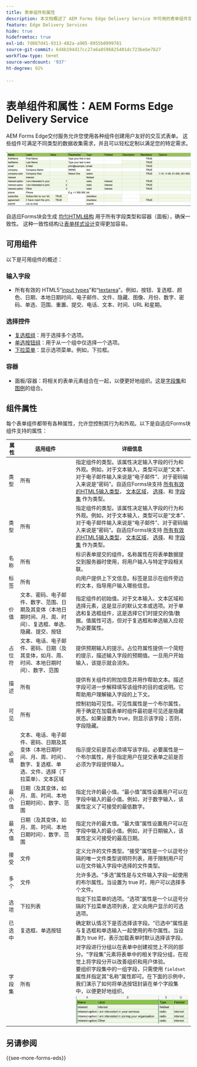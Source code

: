 ```yaml
---
title: 表单组件和属性
description: 本文档概述了 AEM Forms Edge Delivery Service 中可用的表单组件及其属性。
feature: Edge Delivery Services
hide: true
hidefromtoc: true
exl-id: 7d087d41-9313-482a-a905-8955b0999781
source-git-commit: 6d4b194d17cc27a6a8596825401dc723bebe7b27
workflow-type: tm+mt
source-wordcount: '937'
ht-degree: 92%

---
```


# 表单组件和属性：AEM Forms Edge Delivery Service

AEM Forms Edge交付服务允许您使用各种组件创建用户友好的交互式表单。 这些组件可满足不同类型的数据收集需求，并且可以轻松定制以满足您的特定需求。


![包含某些组件和属性的示例电子表格](/help/edge/assets/sample-form-in-spreadsheet.png)

自适应Forms块会生成 [均匀HTML结构](/help/edge/docs/forms/style-theme-forms.md) 用于所有字段类型和容器（面板），确保一致性。 这种一致性结构让[表单样式设计](/help/edge/docs/forms/style-theme-forms.md)变得更加容易。

## 可用组件

以下是可用组件的概述：

### 输入字段

* 所有有效的 HTML5“[input types](https://developer.mozilla.org/en-US/docs/Web/HTML/Element/input#input_types)”和“[textarea](https://developer.mozilla.org/en-US/docs/Web/HTML/Element/textarea)”。例如，按钮、复选框、颜色、日期、本地日期时间、电子邮件、文件、隐藏、图像、月份、数字、密码、单选、范围、重置、提交、电话、文本、时间、URL 和星期。

### 选择控件

* [复选框组](https://developer.mozilla.org/en-US/docs/Web/HTML/Element/input/checkbox)：用于选择多个选项。
* [单选按钮组](https://developer.mozilla.org/en-US/docs/Web/HTML/Element/input/radio)：用于从一个组中仅选择一个选项。
* [下拉菜单](https://developer.mozilla.org/en-US/docs/Web/HTML/Element/select)：显示选项菜单。例如，下拉框。

### 容器

* 面板/容器：将相关的表单元素组合在一起，以便更好地组织。这是[字段集](https://developer.mozilla.org/en-US/docs/Web/HTML/Element/fieldset)和[图例](https://developer.mozilla.org/en-US/docs/Web/HTML/Element/legend)的组合。


## 组件属性

每个表单组件都带有各种属性，允许您控制其行为和外观。以下是自适应Forms块组件支持的属性：


| 属性 | 适用组件 | 详细信息 |
|--------------|------------------------------|----------------------------------------------------------------------|
| 类型 | 所有 | 指定组件的类型。该属性决定输入字段的行为和外观。例如，对于文本输入，类型可以是“文本”、对于电子邮件输入来说是“电子邮件”、对于密码输入来说是“密码”。自适应Forms块支持  <a href="https://developer.mozilla.org/en-US/docs/Web/HTML/Element/input#input_types">所有有效的HTML5输入类型</a>， <a href="https://developer.mozilla.org/en-US/docs/Web/HTML/Element/textarea">文本区域</a>， <a href="https://developer.mozilla.org/en-US/docs/Web/HTML/Element/select">选择</a>、和 <a href="https://developer.mozilla.org/en-US/docs/Web/HTML/Element/fieldset">字段集</a> 作为类型。 |
| 类型 | 所有 | 指定组件的类型。该属性决定输入字段的行为和外观。例如，对于文本输入，类型可以是“文本”、对于电子邮件输入来说是“电子邮件”、对于密码输入来说是“密码”。自适应Forms块支持  <a href="https://developer.mozilla.org/en-US/docs/Web/HTML/Element/input#input_types">所有有效的HTML5输入类型</a>， <a href="https://developer.mozilla.org/en-US/docs/Web/HTML/Element/textarea">文本区域</a>， <a href="https://developer.mozilla.org/en-US/docs/Web/HTML/Element/select">选择</a>、和 <a href="https://developer.mozilla.org/en-US/docs/Web/HTML/Element/fieldset">字段集</a> 作为类型。 |
| 名称 | 所有 | 标识表单提交的组件。名称属性在将表单数据提交到服务器时使用，将用户输入与特定字段相关联。 |
| 标签 | 所有 | 向用户提供上下文信息。标签是显示在组件旁边的文本，指导用户输入哪些信息。 |
| 价值 | 文本、密码、电子邮件、数字、范围、日期及其变体（本地日期时间、月、周、时间）、复选框、单选、隐藏、提交、按钮 | 指定组件的初始值。对于文本输入、文本区域和选择元素，这是显示的默认文本或选项。对于单选和复选框组件，这是选择它们时提交的值/数据。值属性可选，但对于复选框和单选输入应视为必要属性。 |
| 占位符 | 文本、电话、电子邮件、密码、日期（及其变体，如月、周、时间、本地日期时间）、数字、范围 | 提供预期输入的提示。占位符属性提供一个简短的提示，描述输入字段的预期值。一旦用户开始输入，该提示就会消失。 |
| 描述 | 所有 | 提供有关组件的附加信息并用作帮助文本。描述字段可进一步解释填写该组件的目的或说明。它帮助用户理解输入字段的上下文。 |
| 可见 | 所有 | 控制初始可见性。可见性属性是一个布尔属性，用于确定在加载表单时组件最初是可见还是隐藏状态。如果设置为 true，则显示该字段；否则，字段隐藏。 |
| 必填 | 文本、电话、电子邮件、密码、日期及其变体（本地日期时间、月、周、时间）、数字、复选框、单选、文件、选择（下拉菜单）、文本区域 | 指示提交前是否必须填写该字段。必要属性是一个布尔属性，用于指定用户在提交表单之前是否必须为字段提供输入。 |
| 最小值 | 日期（及其变体，如月、周、时间、本地日期时间）、数字、范围 | 指定允许的最小值。“最小值”属性设置用户可以在字段中输入的最小值。例如，对于数字输入，该属性定义了可接受的最低数字。 |
| 最大值 | 日期（及其变体，如月、周、时间、本地日期时间）、数字、范围 | 指定允许的最大值。“最大值”属性设置用户可以在字段中输入的最小值。例如，对于日期输入，该属性定义可接受的最高日期。 |
| 接受 | 文件 | 定义允许的文件类型。“接受”属性是一个以逗号分隔的唯一文件类型说明符列表，用于限制用户可以在文件输入字段中选择的文件类型。 |
| 多个 | 文件 | 允许多选。“多选”属性是与文件输入字段一起使用的布尔属性。当设置为 true 时，用户可以选择多个文件。 |
| 选项 | 下拉列表 | 指定下拉菜单的选项。“选项”属性是一个以逗号分隔的下拉菜单选项列表，定义向用户显示的可选选项。 |
| 已选中 | 复选框、单选按钮 | 确定默认情况下是否选择该字段。“已选中”属性是与复选框和单选输入一起使用的布尔属性。当设置为 true 时，表示加载表单时默认选择该字段。 |
| 字段集 | 所有 | 对字段进行分组以在表单中创建视觉上不同的部分。“字段集”元素将表单中的相关字段分组，在视觉上将字段分开以改善组织和用户体验。</br>要组织字段集中的一组字段，只需使用 `fieldset` 属性并指定其“名称”属性即可。在下面的示例中，我们演示了如何将单选按钮封装在单个字段集中，以便更好地组织。![字段集示例](/help/edge/assets/fieldset-example.png) |

## 另请参阅

{{see-more-forms-eds}}
